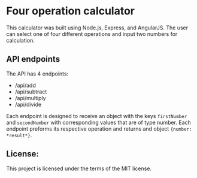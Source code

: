 # Four operation calculator
This calculator was built using Node.js, Express, and AngularJS. The user can select one of four different operations and input two numbers for calculation.

## API endpoints
The API has 4 endpoints:
+ /api/add
+ /api/subtract
+ /api/multiply
+ /api/divide

Each endpoint is designed to receive an object with the keys `firstNumber` and `secondNumber` with corresponding values that are of type number.  Each endpoint preforms its respective operation and returns and object `{number: *result*}`.

## License:
This project is licensed under the terms of the MIT license.

